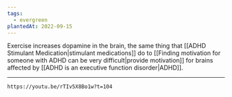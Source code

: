 ```yaml
---
tags:
  - evergreen
plantedAt: 2022-09-15
---
```

Exercise increases dopamine in the brain, the same thing that [[ADHD Stimulant Medication|stimulant medications]] do to [[Finding motivation for someone with ADHD can be very difficult|provide motivation]] for brains affected by [[ADHD is an executive function disorder|ADHD]].

----

```vid
https://youtu.be/rTIv5X8Bo1w?t=104
```
